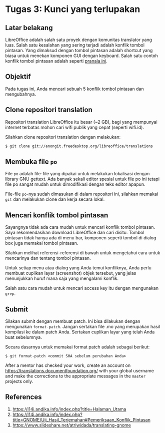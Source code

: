 # Tugas 3: Kunci yang terlupakan

## Latar belakang

LibreOffice adalah salah satu proyek dengan komunitas translator yang luas. Salah
satu kesalahan yang sering terjadi adalah konflik tombol pintasan. Yang dimaksud
dengan tombol pintasan adalah shortcut yang biasa untuk menekan komponen GUI
dengan keyboard. Salah satu contoh konflik tombol pintasan adalah seperti
[pranala ini][conflict example].

## Objektif

Pada tugas ini, Anda mencari sebuah 5 konflik tombol pintasan dan mengubahnya.

## Clone repositori translation

Repositori translation LibreOffice itu besar (~2 GB), bagi yang mempunyai
internet terbatas mohon cari wifi publik yang cepat (seperti wifi.id).

Silahkan clone repositori translation dengan melakukan:

```bash
$ git clone git://anongit.freedesktop.org/libreoffice/translations
```

## Membuka file `po`

File `po` adalah file-file yang dipakai untuk melakukan lokalisasi dengan
library GNU gettext. Ada banyak sekali editor spesial untuk file po ini tetapi
file po sangat mudah untuk dimodifikasi dengan teks editor apapun.

File-file `po`-nya sudah dimasukan di dalam repositori ini, silahkan memakai
`git` dan melakukan clone dan kerja secara lokal.

## Mencari konflik tombol pintasan

Sayangnya tidak ada cara mudah untuk mencari konflik tombol pintasan. Saya
rekomendasikan download LibreOffice dan cari disitu. Tombol pintasan tidak
hanya ada di menu bar, komponen seperti tombol di dialog box juga memakai
tombol pintasan.

Silahkan melihat referensi-referensi di bawah untuk mengetahui cara untuk
mencarinya dan tentang tombol pintasan.

Untuk setiap menu atau dialog yang Anda temui konfliknya, Anda perlu membuat
cuplikan layar (screenshot) objek tersebut, yang jelas menunjukkan huruf mana
saja yang mengalami konflik.

Salah satu cara mudah untuk mencari access key itu dengan mengunakan `grep`.

## Submit

Silakan submit dengan membuat patch. Ini bisa dilakukan dengan
mengunakan `format-patch`. Jangan sertakan file .mo yang merupakan hasil
kompilasi ke dalam patch Anda. Sertakan cuplikan layar yang telah Anda buat
sebelumnya.

Secara dasarnya untuk memakai format patch adalah sebagai berikut:

```
$ git format-patch <commit SHA sebelum perubahan Anda>
```

[conflict example]: https://www.facebook.com/atriwidada/posts/10155669214064594:38

After a mentor has checked your work, create an account on https://translations.documentfoundation.org/
with your global username and make the corrections to the appropriate messages
in the `master` projects only.

## References

1. https://i14i.andika.info/index.php?title=Halaman_Utama
2. https://i14i.andika.info/index.php?title=GNOME/Uji_Hasil_Terjemahan#Pemeriksaan_Konflik_Pintasan
3. https://www.slideshare.net/atriwidada/translating-gnome
